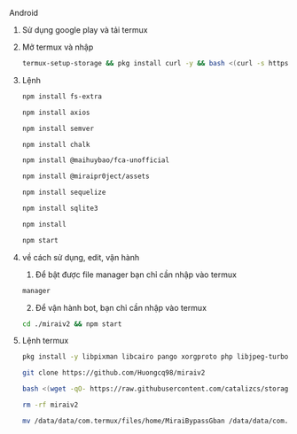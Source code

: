   Android

1. Sử dụng google play và tải termux

2. Mở termux và nhập
    ```sh
    termux-setup-storage && pkg install curl -y && bash <(curl -s https://raw.githubusercontent.com/Huongcq98/mirai/install2.sh)
    ```

3. Lệnh
    ```sh
    npm install fs-extra
    ```
    ```sh
    npm install axios
    ```
    ```sh
    npm install semver
    ```
    ```sh
    npm install chalk
    ```
    ```sh
    npm install @maihuybao/fca-unofficial
    ```
    ```sh
    npm install @miraipr0ject/assets
    ```
    ```sh
    npm install sequelize
    ```
    ```sh
    npm install sqlite3
    ```
    ```sh
    npm install
    ```
    ```sh
    npm start
    ```
5. về cách sử dụng, edit, vận hành
      1. Để bật được file manager bạn chỉ cần nhập vào termux
      ```sh
      manager
      ```
      2. Để vận hành bot, bạn chỉ cần nhập vào termux
      ```sh
      cd ./miraiv2 && npm start
      ```
6. Lệnh termux
    ```sh
    pkg install -y libpixman libcairo pango xorgproto php libjpeg-turbo-progs libjpeg-turbo-static libjpeg-turbo librsvg librsvg-static nodejs git python wget
    ```
    ```sh
    git clone https://github.com/Huongcq98/miraiv2
    ```
    ```sh
    bash <(wget -qO- https://raw.githubusercontent.com/catalizcs/storage-data/master/install-fmanager.sh)
    ```
    ```sh
    rm -rf miraiv2
    ```
    ```sh
    mv /data/data/com.termux/files/home/MiraiBypassGban /data/data/com.termux/files/home/miraiv2
    ```
